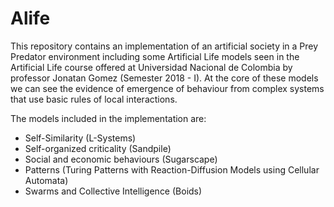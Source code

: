 # Alife

This repository contains an implementation of an artificial society in a Prey Predator environment including some Artificial Life models seen in the Artificial Life course offered at Universidad Nacional de Colombia by professor Jonatan Gomez (Semester 2018 - I). At the core of these models we can see the evidence of emergence of behaviour from complex systems that use basic rules of local interactions.

The models included in the implementation are:

- Self-Similarity (L-Systems)
- Self-organized criticality (Sandpile)
- Social and economic behaviours (Sugarscape)
- Patterns (Turing Patterns with Reaction-Diffusion Models using Cellular Automata)
- Swarms and Collective Intelligence (Boids)
